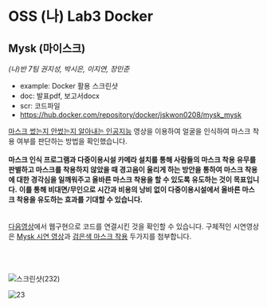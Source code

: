 # OSS (나) Lab3 Docker

## Mysk (마이스크)
*(나)반 7팀*
*권지성, 박시은, 이지연, 장민준*
+ example: Docker 활용 스크린샷
+ doc: 발표pdf, 보고서docx
+ scr: 코드파일
+ https://hub.docker.com/repository/docker/jskwon0208/mysk_mysk
 
[마스크 썼는지 안썼는지 알아내는 인공지능](https://www.youtube.com/watch?v=ncIyy1doSJ8&t=408s) 영상을 이용하여 얼굴을 인식하여 마스크 착용 여부를 판단하는 방법을 확인했습니다. 
<br/><br/>
**마스크 인식 프로그램과 다중이용시설 카메라 설치를 통해 사람들의 마스크 착용 유무를 판별하고 마스크를 착용하지 않았을 때 경고음이 울리게 하는 방안을 통하여 마스크 착용에 대한 경각심을 일깨워주고 올바른 마스크 착용을 할 수 있도록 유도하는 것이 목표입니다.**
**이를 통해 비대면/무인으로 시간과 비용의 낭비 없이 다중이용시설에서 올바른 마스크 착용을 유도하는 효과를 기대할 수 있습니다.**
<br/><br/><br/>
[다음영상](https://youtu.be/77FDhErHyjo)에서 웹구현으로 코드를 연결시킨 것을 확인할 수 있습니다. 구체적인 시연영상은 [Mysk 시연 영상](https://youtu.be/rcZo9Og8CxY)과 [검은색 마스크 착용](https://youtu.be/YFCvS6lLdAI) 두가지를 첨부합니다. 
<br/><br/><br/><br/>

![스크린샷(232)](https://user-images.githubusercontent.com/83858670/145216255-7c559f17-b49f-4726-a44a-b77928a4d9d2.png)

![23](https://user-images.githubusercontent.com/83858670/145218838-389024bd-b043-453f-b79e-198996c132ab.png)
